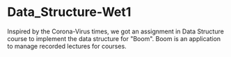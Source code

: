 # Data_Structure-Wet1

Inspired by the Corona-Virus times, we got an assignment in Data Structure course to implement the data structure for "Boom".
Boom is an application to manage recorded lectures for courses.
